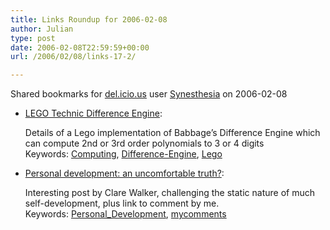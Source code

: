 ```yaml
---
title: Links Roundup for 2006-02-08
author: Julian
type: post
date: 2006-02-08T22:59:59+00:00
url: /2006/02/08/links-17-2/

---
```

Shared bookmarks for [del.icio.us][1] user  [Synesthesia][2] on 2006-02-08

  * [LEGO Technic Difference Engine][3]:
  
    Details of a Lego implementation of Babbage&#8217;s Difference Engine which can compute 2nd or 3rd order polynomials to 3 or 4 digits   
    Keywords: [Computing][4], [Difference-Engine][5], [Lego][6]
  * [Personal development: an uncomfortable truth?][7]:
  
    Interesting post by Clare Walker, challenging the static nature of much self-development, plus link to comment by me.   
    Keywords: [Personal_Development][8], [mycomments][9]

 [1]: http://del.icio.us/
 [2]: http://del.icio.us/synesthesia
 [3]: http://acarol.woz.org/ "http://acarol.woz.org/"
 [4]: http://del.icio.us/synesthesia/Computing
 [5]: http://del.icio.us/synesthesia/Difference-Engine
 [6]: http://del.icio.us/synesthesia/Lego
 [7]: http://www.selfworks.net/blog/doesitworkdiary/2006/02/personal-development-uncomfortable.html#113942996441653237 "http://www.selfworks.net/blog/doesitworkdiary/2006/02/personal-development-uncomfortable.html#113942996441653237"
 [8]: http://del.icio.us/synesthesia/Personal_Development
 [9]: http://del.icio.us/synesthesia/mycomments